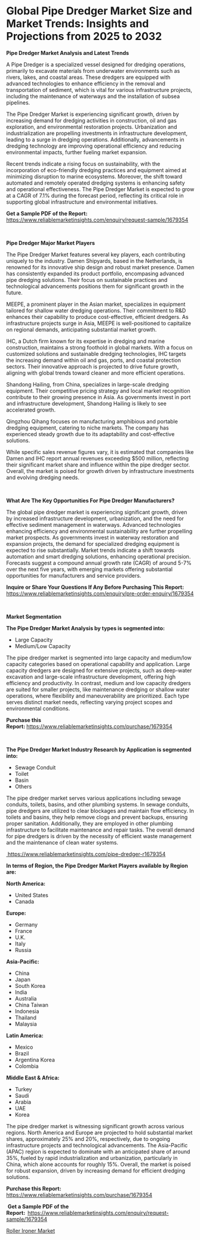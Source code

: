 <p><h1>Global Pipe Dredger Market Size and Market Trends: Insights and Projections from 2025 to 2032</h1></p><p><strong>Pipe Dredger Market Analysis and Latest Trends</strong></p>
<p><p>A Pipe Dredger is a specialized vessel designed for dredging operations, primarily to excavate materials from underwater environments such as rivers, lakes, and coastal areas. These dredgers are equipped with advanced technologies to enhance efficiency in the removal and transportation of sediment, which is vital for various infrastructure projects, including the maintenance of waterways and the installation of subsea pipelines.</p><p>The Pipe Dredger Market is experiencing significant growth, driven by increasing demand for dredging activities in construction, oil and gas exploration, and environmental restoration projects. Urbanization and industrialization are propelling investments in infrastructure development, leading to a surge in dredging operations. Additionally, advancements in dredging technology are improving operational efficiency and reducing environmental impacts, further fueling market expansion.</p><p>Recent trends indicate a rising focus on sustainability, with the incorporation of eco-friendly dredging practices and equipment aimed at minimizing disruption to marine ecosystems. Moreover, the shift toward automated and remotely operated dredging systems is enhancing safety and operational effectiveness. The Pipe Dredger Market is expected to grow at a CAGR of 7.1% during the forecast period, reflecting its critical role in supporting global infrastructure and environmental initiatives.</p></p>
<p><strong>Get a Sample PDF of the Report:&nbsp;</strong> <a href="https://www.reliablemarketinsights.com/enquiry/request-sample/1679354?utm_campaign=3040&utm_medium=2&utm_source=Github&utm_content=ia&utm_term=10042025&utm_id=pipe-dredger">https://www.reliablemarketinsights.com/enquiry/request-sample/1679354</a></p>
<p>&nbsp;</p>
<p><strong>Pipe Dredger Major Market Players</strong></p>
<p><p>The Pipe Dredger Market features several key players, each contributing uniquely to the industry. Damen Shipyards, based in the Netherlands, is renowned for its innovative ship design and robust market presence. Damen has consistently expanded its product portfolio, encompasing advanced pipe dredging solutions. Their focus on sustainable practices and technological advancements positions them for significant growth in the future.</p><p>MEEPE, a prominent player in the Asian market, specializes in equipment tailored for shallow water dredging operations. Their commitment to R&D enhances their capability to produce cost-effective, efficient dredgers. As infrastructure projects surge in Asia, MEEPE is well-positioned to capitalize on regional demands, anticipating substantial market growth.</p><p>IHC, a Dutch firm known for its expertise in dredging and marine construction, maintains a strong foothold in global markets. With a focus on customized solutions and sustainable dredging technologies, IHC targets the increasing demand within oil and gas, ports, and coastal protection sectors. Their innovative approach is projected to drive future growth, aligning with global trends toward cleaner and more efficient operations.</p><p>Shandong Hailing, from China, specializes in large-scale dredging equipment. Their competitive pricing strategy and local market recognition contribute to their growing presence in Asia. As governments invest in port and infrastructure development, Shandong Hailing is likely to see accelerated growth.</p><p>Qingzhou Qihang focuses on manufacturing amphibious and portable dredging equipment, catering to niche markets. The company has experienced steady growth due to its adaptability and cost-effective solutions.</p><p>While specific sales revenue figures vary, it is estimated that companies like Damen and IHC report annual revenues exceeding $500 million, reflecting their significant market share and influence within the pipe dredger sector. Overall, the market is poised for growth driven by infrastructure investments and evolving dredging needs.</p></p>
<p>&nbsp;</p>
<p><strong>What Are The Key Opportunities For Pipe Dredger Manufacturers?</strong></p>
<p><p>The global pipe dredger market is experiencing significant growth, driven by increased infrastructure development, urbanization, and the need for effective sediment management in waterways. Advanced technologies enhancing efficiency and environmental sustainability are further propelling market prospects. As governments invest in waterway restoration and expansion projects, the demand for specialized dredging equipment is expected to rise substantially. Market trends indicate a shift towards automation and smart dredging solutions, enhancing operational precision. Forecasts suggest a compound annual growth rate (CAGR) of around 5-7% over the next five years, with emerging markets offering substantial opportunities for manufacturers and service providers.</p></p>
<p><strong>Inquire or Share Your Questions If Any Before Purchasing This Report:</strong> <a href="https://www.reliablemarketinsights.com/enquiry/pre-order-enquiry/1679354?utm_campaign=3040&utm_medium=2&utm_source=Github&utm_content=ia&utm_term=10042025&utm_id=pipe-dredger">https://www.reliablemarketinsights.com/enquiry/pre-order-enquiry/1679354</a></p>
<p>&nbsp;</p>
<p><strong>Market Segmentation</strong></p>
<p><strong>The Pipe Dredger Market Analysis by types is segmented into:</strong></p>
<p><ul><li>Large Capacity</li><li>Medium/Low Capacity</li></ul></p>
<p><p>The pipe dredger market is segmented into large capacity and medium/low capacity categories based on operational capability and application. Large capacity dredgers are designed for extensive projects, such as deep-water excavation and large-scale infrastructure development, offering high efficiency and productivity. In contrast, medium and low capacity dredgers are suited for smaller projects, like maintenance dredging or shallow water operations, where flexibility and maneuverability are prioritized. Each type serves distinct market needs, reflecting varying project scopes and environmental conditions.</p></p>
<p><strong>Purchase this Report:&nbsp;</strong><a href="https://www.reliablemarketinsights.com/purchase/1679354?utm_campaign=3040&utm_medium=2&utm_source=Github&utm_content=ia&utm_term=10042025&utm_id=pipe-dredger">https://www.reliablemarketinsights.com/purchase/1679354</a></p>
<p>&nbsp;</p>
<p><strong>The Pipe Dredger Market Industry Research by Application is segmented into:</strong></p>
<p><ul><li>Sewage Conduit</li><li>Toilet</li><li>Basin</li><li>Others</li></ul></p>
<p><p>The pipe dredger market serves various applications including sewage conduits, toilets, basins, and other plumbing systems. In sewage conduits, pipe dredgers are utilized to clear blockages and maintain flow efficiency. In toilets and basins, they help remove clogs and prevent backups, ensuring proper sanitation. Additionally, they are employed in other plumbing infrastructure to facilitate maintenance and repair tasks. The overall demand for pipe dredgers is driven by the necessity of efficient waste management and the maintenance of clean water systems.</p></p>
<p><a href="https://www.reliablemarketinsights.com/pipe-dredger-r1679354?utm_campaign=3040&utm_medium=2&utm_source=Github&utm_content=ia&utm_term=10042025&utm_id=pipe-dredger">&nbsp;https://www.reliablemarketinsights.com/pipe-dredger-r1679354</a></p>
<p><strong>In terms of Region, the Pipe Dredger Market Players available by Region are:</strong></p>
<p>
    <p> <strong> North America: </strong>
        <ul>
            <li>United States</li>
            <li>Canada</li>
        </ul>
        </p> 
    <p> <strong> Europe: </strong>
        <ul>
            <li>Germany</li>
            <li>France</li>
            <li>U.K.</li>
            <li>Italy</li>
            <li>Russia</li>
        </ul>
        </p> 
    <p> <strong> Asia-Pacific: </strong>
        <ul>
            <li>China</li>
            <li>Japan</li>
            <li>South Korea</li>
            <li>India</li>
            <li>Australia</li>
            <li>China Taiwan</li>
            <li>Indonesia</li>
            <li>Thailand</li>
            <li>Malaysia</li>
        </ul>
        </p> 
    <p> <strong> Latin America: </strong>
        <ul>
            <li>Mexico</li>
            <li>Brazil</li>
            <li>Argentina Korea</li>
            <li>Colombia</li>
        </ul>
        </p> 
    <p> <strong> Middle East & Africa: </strong>
        <ul>
            <li>Turkey</li>
            <li>Saudi</li>
            <li>Arabia</li>
            <li>UAE</li>
            <li>Korea</li>
        </ul>
    </p>
    </p>
<p><p>The pipe dredger market is witnessing significant growth across various regions. North America and Europe are projected to hold substantial market shares, approximately 25% and 20%, respectively, due to ongoing infrastructure projects and technological advancements. The Asia-Pacific (APAC) region is expected to dominate with an anticipated share of around 35%, fueled by rapid industrialization and urbanization, particularly in China, which alone accounts for roughly 15%. Overall, the market is poised for robust expansion, driven by increasing demand for efficient dredging solutions.</p></p>
<p><strong>Purchase this Report: </strong><a href="https://www.reliablemarketinsights.com/purchase/1679354?utm_campaign=3040&utm_medium=2&utm_source=Github&utm_content=ia&utm_term=10042025&utm_id=pipe-dredger">https://www.reliablemarketinsights.com/purchase/1679354</a></p>
<p>&nbsp;<strong>Get a Sample PDF of the Report:&nbsp;&nbsp;</strong><a href="https://www.reliablemarketinsights.com/enquiry/request-sample/1679354?utm_campaign=3040&utm_medium=2&utm_source=Github&utm_content=ia&utm_term=10042025&utm_id=pipe-dredger">https://www.reliablemarketinsights.com/enquiry/request-sample/1679354</a></p>
<p><strong></strong></p>
<p><p><a href="https://github.com/hoppeellia6b/Market-Research-Report-List-1/blob/main/roller-ironer-market.md?utm_campaign=3040&utm_medium=2&utm_source=Github&utm_content=ia&utm_term=10042025&utm_id=pipe-dredger">Roller Ironer Market</a></p></p>
